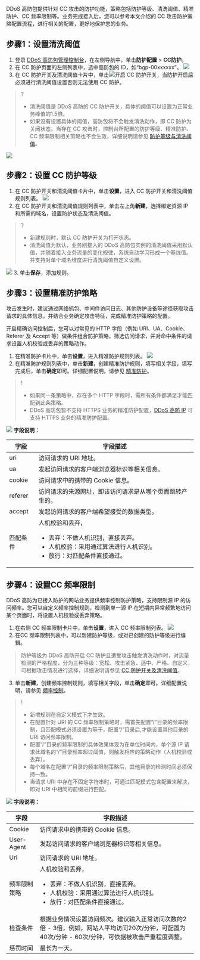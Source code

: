 DDoS 高防包提供针对 CC 攻击的防护功能，策略包括防护等级、清洗阈值、精准防护、CC 频率限制等。业务完成接入后，您可以参考本文介绍的 CC 攻击防护策略配置流程，进行相关的配置，更好地保护您的业务。

## 步骤1：设置清洗阈值
1. 登录 [DDoS 高防包管理控制台](https://console.cloud.tencent.com/ddos/antiddos-native/config/web)，在左侧导航中，单击**防护配置** > **CC防护**。
2. 在 CC 防护页面的左侧列表中，选中高防包的 ID，如“bgp-00xxxxxx”。
![](https://qcloudimg.tencent-cloud.cn/raw/87a4773836c1e230b9b742325f35270c.png)
3. 在 CC 防护开关及清洗阈值卡片中，单击![](https://qcloudimg.tencent-cloud.cn/raw/b56da8e70914bb5f6fce1900bcf81ef5.png)开启 CC 防护开关，当防护开启后必须进行清洗阈值设置否则无法使用 CC 防护。
>?
>- 清洗阈值是 DDoS 高防的 CC 防护开关，具体的阈值可以设置为正常业务峰值的1.5倍。
>- 如果没有设置具体的阈值，高防包将不会触发清洗动作，即 CC 防护为关闭状态。当存在 CC 攻击时，控制台所配置的防护等级、精准防护、CC 频率限制相关策略也不会生效，详细说明请参见 [防护等级与清洗阈值](https://cloud.tencent.com/document/product/1021/43921)。
>
![](https://qcloudimg.tencent-cloud.cn/raw/547cce2ae8e92b1a8b4727f095be98f4.png)

## 步骤2：设置 CC 防护等级
1. 在 CC 防护开关和清洗阈值卡片中，单击**设置**，进入 CC 防护开关和清洗阈值规则列表。
![](https://qcloudimg.tencent-cloud.cn/raw/008db82e47d59d6db1a41f85aa93dfd2.png)
2. 在 CC 防护开关和清洗阈值规则列表中，单击左上角**新建**，选择绑定资源 IP 和所需的域名，设置防护状态及清洗阈值。
>?
>- 新建规则时，默认 CC 防护开关为打开状态。
>- 清洗阈值为默认，业务刚接入的 DDoS 高防包实例的清洗阈值采用默认值，并随着接入业务流量的变化规律，系统自动学习形成一个基线值。并支持对单个域名维度进行清洗阈值自定义设置。
>
![](https://qcloudimg.tencent-cloud.cn/raw/53410a3ead84154b8c007cf6cabb094f.png)
3. 单击**保存**，添加规则。

## 步骤3：设置精准防护策略
攻击发生时，建议通过网络抓包、中间件访问日志、其他防护设备等途径获取攻击请求的具体信息，并结合业务确定攻击特征，完成精准防护策略的配置。

开启精确访问控制后，您可以对常见的 HTTP 字段（例如 URI、UA、Cookie、Referer 及 Accept 等）做条件组合防护策略，筛选访问请求，并对命中条件的请求设置人机校验或丢弃的策略动作。

1. 在精准防护卡片中，单击**设置**，进入精准防护规则列表。
![](https://qcloudimg.tencent-cloud.cn/raw/e88ea57e52dd770cc6d7c464e8ab5993.png)
2. 在精准防护规则列表中，单击**新建**，创建精准防护规则，填写相关字段，填写完成后，单击**确定**即可。详细配置说明，请参见 [精准防护](https://cloud.tencent.com/document/product/1021/43924)。
>!
>- 如果同一条策略中，存在多个 HTTP 字段时，需所有条件都满足才能匹配到此条策略。
>- DDoS 高防包暂不支持 HTTPS 业务的精准防护配置，[DDoS 高防 IP](https://cloud.tencent.com/document/product/1014/44102) 可支持 HTTPS 业务的精准防护配置。
>
![](https://main.qcloudimg.com/raw/96ef4496f8c562e7979f0266a2d228a5.png)
   **字段说明：**
<table>
<thead>
<tr>
<th>字段</th>
<th>字段描述</th>
</tr>
</thead>
<tbody><tr>
<td>uri</td>
<td>访问请求的 URI 地址。</td>
</tr>
<tr>
<td>ua</td>
<td>发起访问请求的客户端浏览器标识等相关信息。</td>
</tr>
<tr>
<td>cookie</td>
<td>访问请求中的携带的 Cookie 信息。</td>
</tr>
<tr>
<td>referer</td>
<td>访问请求的来源网址，即该访问请求是从哪个页面跳转产生的。</td>
</tr>
<tr>
<td>accept</td>
<td>发起访问请求的客户端希望接受的数据类型。</td>
</tr>
<tr>
<td>匹配条件</td>
<td>人机校验和丢弃，<ul><li>丢弃：不做人机识别，直接丢弃。 </li><li> 人机校验：采用通过算法进行人机识别。</li></li><li> 放行：对匹配条件直接通过。</li></ul> </td>
</tr>
</tbody></table>


## 步骤4：设置CC 频率限制
DDoS 高防为已接入防护的网站业务提供频率控制防护策略，支持限制源 IP 的访问频率。您可以自定义频率控制规则，检测到单一源 IP 在短期内异常频繁地访问某个页面时，将设置人机校验或丢弃策略。
1. 在右侧 CC 频率限制卡片中，单击**设置**，进入 CC 频率限制列表。
![](https://qcloudimg.tencent-cloud.cn/raw/02c524bc9b7dd9d08f0abfd0b38d678a.png)
2. 在CC 频率限制列表中，可以新建防护等级，或对已创建的防护等级进行编辑。
>防护等级为 DDoS 高防开启 CC 防护且遭受攻击触发清洗动作时，对流量检测的严格程度，分为三种等级：宽松、攻击紧急、适中、严格、自定义，可根据攻击情况进行选择，详细说明请参见 [CC 防护开关及清洗阈值](https://cloud.tencent.com/document/product/1021/43921)。
3. 单击**新建**，创建频率控制规则，填写相关字段，单击**确定**即可。详细配置说明，请参见 [频率控制](https://cloud.tencent.com/document/product/1021/43925)。
>!
>- 新增规则在自定义模式下才生效。
>- 在配置针对 URI 的 CC 频率限制策略时，需首先配置“/”目录的频率限制，且匹配模式必须设置为等于，配置“/”目录后,才能设置其他目录的 URI 访问频率限制。
>- 配置“/”目录的频率限制的具体效果体现为在单位时间内，单个源 IP 请求此域名的“/”目录频率超过阈值，则触发相应的策略动作（人机校验或丢弃）。
>- 每个域名在配置“/”目录的频率限制策略后，其他目录的检测时间必须保持一致。
>- 当请求 URI 中存在不固定字符串时，可通过匹配模式包含配置来解决，即对 URI 中相同的前缀进行匹配。
>
![](https://main.qcloudimg.com/raw/cebb1aba5a363f6ba31a88478dff64b7.png)
   **字段说明：**
<table>
<thead>
<tr>
<th>字段</th>
<th>字段描述</th>
</tr>
</thead>
<tbody><tr>
</tr>
<tr>
<td>Cookie</td>
<td>访问请求中的携带的 Cookie 信息。</td>
</tr>
<tr>
<td>User-Agent</td>
<td>发起访问请求的客户端浏览器标识等相关信息。</td>
</tr>
<tr>
<td>Uri</td>
<td>访问请求的 URI 地址。</td>
</tr>
<tr>
<td>频率限制策略</td>
<td>人机校验和丢弃，<ul><li>丢弃：不做人机识别，直接丢弃。 </li><li> 人机校验：采用通过算法进行人机识别。</li><li> 放行：对匹配条件直接通过。</li></ul> </td>
</tr>
<tr>
<td>检查条件</td>
<td>根据业务情况设置访问频次。建议输入正常访问次数的2倍 - 3倍，例如，网站人平均访问20次/分钟，可配置为40次/分钟 - 60次/分钟，可依据被攻击严重程度调整。</td>
</tr>
<tr>
<td>惩罚时间</td>
<td>最长为一天。</td>
</tbody></table>
